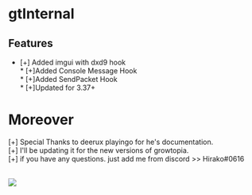 # gtInternal

## Features
* [+] Added imgui with dxd9 hook
<br />* [+]Added Console Message Hook
<br />* [+]Added SendPacket Hook
<br />* [+]Updated for 3.37+
# Moreover
[+] Special Thanks to deerux playingo for he's documentation.
<br />[+] I'll be updating it for the new versions of growtopia.
<br />[+] if you have any questions. just add me from discord >> Hirako#0616

<br /><img src="https://cdn.discordapp.com/attachments/710863839503188039/732985412150100048/ezgif.com-video-to-gif.gif">



